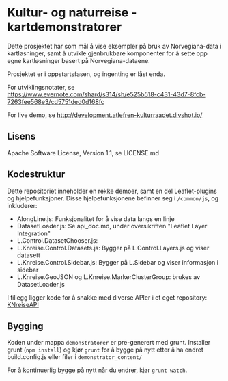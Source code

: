 Kultur- og naturreise - kartdemonstratorer
==========================================

Dette prosjektet har som mål å vise eksempler på bruk av Norvegiana-data 
i kartløsninger, samt å utvikle gjenbrukbare komponenter for å sette opp
egne kartløsninger basert på Norvegiana-dataene. 

Prosjektet er i oppstartsfasen, og ingenting er låst enda.


For utviklingsnotater, se https://www.evernote.com/shard/s314/sh/e525b518-c431-43d7-8fcb-7263fee568e3/cd5751ded0d168fc


For live demo, se http://development.atlefren-kulturraadet.divshot.io/


Lisens
------
Apache Software License, Version 1.1, se LICENSE.md


Kodestruktur
------------

Dette repositoriet inneholder en rekke demoer, samt en del Leaflet-plugins og 
hjelpefunksjoner. Disse hjelpefunksjonene befinner seg i ``/common/js``, og inkluderer:

- AlongLine.js: Funksjonalitet for å vise data langs en linje
- DatasetLoader.js: Se api_doc.md, under oversikriften "Leaflet Layer Integration"
- L.Control.DatasetChooser.js: 
- L.Knreise.Control.Datasets.js: Bygger på L.Control.Layers.js og viser datasett
- L.Knreise.Control.Sidebar.js: Bygger på L.Sidebar og viser informasjon i sidebar
- L.Knreise.GeoJSON og L.Knreise.MarkerClusterGroup: brukes av DatasetLoader.js

I tillegg ligger kode for å snakke med diverse APIer i et eget repository: [KNreiseAPI][KNreiseAPI]


[KNreiseAPI]: https://github.com/knreise/KNReiseAPI



Bygging
-------
Koden under mappa ```demonstratorer``` er pre-generert med grunt. Installer 
grunt (```npm install```) og kjør ```grunt``` for å bygge på nytt etter å ha 
endret build.config.js eller filer i ```demonstrator_content/```

For å kontinuerlig bygge på nytt når du endrer, kjør ```grunt watch```.